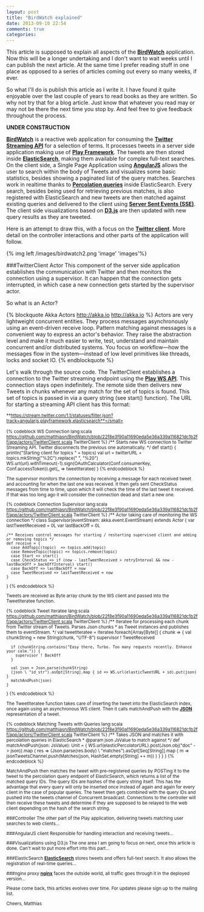 ```yaml
---
layout: post
title: "BirdWatch explained"
date: 2013-09-10 22:54
comments: true
categories: 
---
```

This article is supposed to explain all aspects of the **[BirdWatch](http://birdwatch.matthiasnehlsen.com)** application. Now this will be a longer undertaking and I don't want to wait weeks until I can publish the next article. At the same time I prefer reading stuff in one place as opposed to a series of articles coming out every so many weeks, if ever.

So what I'll do is publish this article as I write it. I have found it quite enjoyable over the last couple of years to read books as they are written. So why not try that for a blog article. Just know that whatever you read may or may not be there the next time you stop by. And feel free to give feedback throughout the process. 

<!-- more -->

**UNDER CONSTRUCTION**

**[BirdWatch](http://birdwatch.matthiasnehlsen.com)** is a reactive web application for consuming the **[Twitter Streaming API](https://dev.twitter.com/docs/streaming-apis)** for a selection of terms. It processes tweets in a server side application making use of **[Play Framework](http://www.playframework.com)**. The tweets are then stored inside **[ElasticSearch](http://www.elasticsearch.org)**, making them available for complex full-text searches. 
On the client side, a Single Page Application using **[AngularJS](http://angularjs.org)** allows the user to search within the body of Tweets and visualizes some basic statistics, besides showing a paginated list of the query matches. 
Searches work in realtime thanks to **[Percolation queries](http://www.elasticsearch.org/guide/reference/api/percolate/)** inside ElasticSearch. Every search, besides being used for retrieving previous matches, is also registered with ElasticSearch and new tweets are then matched against existing queries and delivered to the client using **[Server Sent Events (SSE)](http://dev.w3.org/html5/eventsource/)**. The client side visualizations based on **[D3.js](http://d3js.org)** are then updated with new query results as they are tweeted.

Here is an attempt to draw this, with a focus on the **[Twitter client](https://github.com/matthiasn/BirdWatch/blob/22f8e3f90a11690eda5e36a339a116821dc1b2ff/app/actors/TwitterClient.scala)**. More detail on the controller interactions and other parts of the application will follow.

{% img left /images/birdwatch2.png 'image' 'images'%}
   
   
###TwitterClient Actor
This component of the server side application establishes the communication with Twitter and then monitors the connection using a supervisor. It can happen that the connection gets interrupted, in which case a new connection gets started by the supervisor actor.

So what is an Actor?

{% blockquote Akka Actors http://akka.io http://akka.io %}
Actors are very lightweight concurrent entities. They process messages asynchronously using an event-driven receive loop. Pattern matching against messages is a convenient way to express an actor's behavior. They raise the abstraction level and make it much easier to write, test, understand and maintain concurrent and/or distributed systems. You focus on workflow—how the messages flow in the system—instead of low level primitives like threads, locks and socket IO.
{% endblockquote %}

Let's walk through the source code. The TwitterClient establishes a connection to the Twitter streaming endpoint using the **[Play WS API](http://www.playframework.com/documentation/2.1.3/ScalaWS)**. This connection stays open indefinitely. The remote side then delivers new Tweets in chunks whenever any match for the set of topics is found. This set of topics is passed in via a query string (see start() function). The URL for starting a streaming API client has this format:

<small>**https://stream.twitter.com/1.1/statuses/filter.json?track=angularjs,playframework,elasticsearch**</small>


{% codeblock WS Connection lang:scala https://github.com/matthiasn/BirdWatch/blob/22f8e3f90a11690eda5e36a339a116821dc1b2ff/app/actors/TwitterClient.scala TwitterClient %}
  /** Starts new WS connection to Twitter Streaming API. Twitter disconnects the previous one automatically. */
  def start() {
    println("Starting client for topics " + topics)
    val url = twitterURL + topics.mkString("%2C").replace(" ", "%20")
    WS.url(url).withTimeout(-1).sign(OAuthCalculator(Conf.consumerKey, Conf.accessToken)).get(_ => tweetIteratee)
  }
{% endcodeblock %}

The supervisor monitors the connection by receiving a message for each received tweet and accounting for when the last one was received. It then gets sent CheckStatus messages from time to time, upon which it will check the time of the last tweet it received. If that was too long ago it will consider the connection dead and start a new one.

{% codeblock Connection Supervisor lang:scala https://github.com/matthiasn/BirdWatch/blob/22f8e3f90a11690eda5e36a339a116821dc1b2ff/app/actors/TwitterClient.scala TwitterClient %}
  /** Actor taking care of monitoring the WS connection */
  class Supervisor(eventStream: akka.event.EventStream) extends Actor {
    var lastTweetReceived = 0L 
    var lastBackOff = 0L

    /** Receives control messages for starting / restarting supervised client and adding or removing topics */
    def receive = {
      case AddTopic(topic)  => topics.add(topic)
      case RemoveTopic(topic) => topics.remove(topic)
      case Start => start()
      case CheckStatus => if (now - lastTweetReceived > retryInterval && now - lastBackOff > backOffInterval) start()
      case BackOff => lastBackOff = now  
      case TweetReceived => lastTweetReceived = now   
    }
  }
{% endcodeblock %}

Tweets are received as Byte array chunk by the WS client and passed into the TweetIteratee function.

{% codeblock Tweet Iteratee lang:scala https://github.com/matthiasn/BirdWatch/blob/22f8e3f90a11690eda5e36a339a116821dc1b2ff/app/actors/TwitterClient.scala TwitterClient %}
  /** Iteratee for processing each chunk from Twitter stream of Tweets. Parses Json chunks 
    * as Tweet instances and publishes them to eventStream. */
  val tweetIteratee = Iteratee.foreach[Array[Byte]] {
    chunk => {
      val chunkString = new String(chunk, "UTF-8")
      supervisor ! TweetReceived
      
      if (chunkString.contains("Easy there, Turbo. Too many requests recently. Enhance your calm.")) {
        supervisor ! BackOff
      }
          
      val json = Json.parse(chunkString)
      (json \ "id_str").asOpt[String].map { id => WS.url(elasticTweetURL + id).put(json) }
      matchAndPush(json)
    }
  }
{% endcodeblock %}

The TweetIteratee function takes care of inserting the tweet into the ElasticSearch index, once again using an asynchronous WS client. Then it calls matchAndPush with the **[JSON](http://tools.ietf.org/html/rfc4627)** representation of a tweet.  

{% codeblock Matching Tweets with Queries lang:scala https://github.com/matthiasn/BirdWatch/blob/22f8e3f90a11690eda5e36a339a116821dc1b2ff/app/actors/TwitterClient.scala TwitterClient %}
  /** Takes JSON and matches it with percolation queries in ElasticSearch
    * @param json JsValue to match against 
    */
  def matchAndPush(json: JsValue): Unit = {
    WS.url(elasticPercolatorURL).post(Json.obj("doc" -> json)).map {
      res => (Json.parse(res.body) \ "matches").asOpt[Seq[String]].map {
        m => jsonTweetsChannel.push(Matches(json, HashSet.empty[String] ++ m))
      }
    }
  }
}
{% endcodeblock %}

MatchAndPush then matches the tweet with pre-registered queries by POSTing it to the tweet to the percolation query endpoint of ElasticSearch, which returns a list of the matched query IDs. The query IDs are hashes of the query string itself. This has the advantage that every query will only be inserted once instead of again and again for every client in the case of popular queries. The tweet then gets combined with the query IDs and pushed into the tweets channel of Concurrent.broadcast. Connections to the controller will then receive these tweets and determine if they are supposed to be relayed to the web client depending on the hash of the search string.

###Controller
The other part of the Play application, delivering tweets matching user searches to web clients...

###AngularJS client
Responsible for handling interaction and receiving tweets…

###Visualizations using D3.js
The one area I am going to focus on next, once this article is done. Can't wait to put more effort into this part...

###ElasticSearch
**[ElasticSearch](http://www.elasticsearch.org)** stores tweets and offers full-text search. It also allows the registration of real-time queries...

###nginx proxy
**[nginx](http://wiki.nginx.org/Main)** faces the outside world, all traffic goes through it in the deployed version...


Please come back, this articles evolves over time. For updates please sign up to the mailing list.

Cheers,
Matthias
